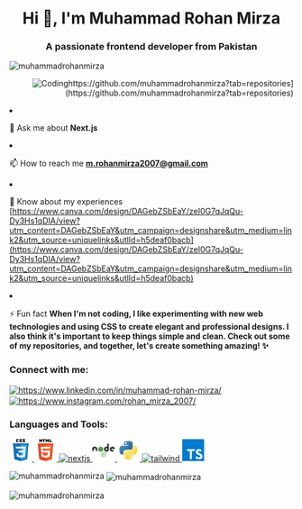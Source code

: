 <h1 align="center">Hi 👋, I'm Muhammad Rohan Mirza</h1>
<h3 align="center">A passionate frontend developer from Pakistan</h3>

<p align="left"> <img src="https://komarev.com/ghpvc/?username=muhammadrohanmirza&label=Profile%20views&color=0e75b6&style=flat" alt="muhammadrohanmirza" /> </p>
<p align="right"><img  alt="Coding" width="400" src="https://cdn.dribbble.com/users/116207.../></p>
- 🔭 I’m currently working on **TypeScript Frontend**

- 🌱 I’m currently learning **Python Backend**

- 👨‍💻 All of my projects are available at [https://github.com/muhammadrohanmirza?tab=repositories](https://github.com/muhammadrohanmirza?tab=repositories)

- 💬 Ask me about **Next.js**

- 📫 How to reach me **m.rohanmirza2007@gmail.com**

- 📄 Know about my experiences [https://www.canva.com/design/DAGebZSbEaY/zeI0G7qJqQu-Dy3Hs1qDIA/view?utm_content=DAGebZSbEaY&utm_campaign=designshare&utm_medium=link2&utm_source=uniquelinks&utlId=h5deaf0bacb](https://www.canva.com/design/DAGebZSbEaY/zeI0G7qJqQu-Dy3Hs1qDIA/view?utm_content=DAGebZSbEaY&utm_campaign=designshare&utm_medium=link2&utm_source=uniquelinks&utlId=h5deaf0bacb)

- ⚡ Fun fact **When I'm not coding, I like experimenting with new web technologies and using CSS to create elegant and professional designs. I also think it's important to keep things simple and clean. Check out some of my repositories, and together, let's create something amazing! ✨**

<h3 align="left">Connect with me:</h3>
<p align="left">
<a href="https://linkedin.com/in/https://www.linkedin.com/in/muhammad-rohan-mirza/" target="blank"><img align="center" src="https://raw.githubusercontent.com/rahuldkjain/github-profile-readme-generator/master/src/images/icons/Social/linked-in-alt.svg" alt="https://www.linkedin.com/in/muhammad-rohan-mirza/" height="30" width="40" /></a>
<a href="https://instagram.com/https://www.instagram.com/rohan_mirza_2007/" target="blank"><img align="center" src="https://raw.githubusercontent.com/rahuldkjain/github-profile-readme-generator/master/src/images/icons/Social/instagram.svg" alt="https://www.instagram.com/rohan_mirza_2007/" height="30" width="40" /></a>
</p>

<h3 align="left">Languages and Tools:</h3>
<p align="left"> <a href="https://www.w3schools.com/css/" target="_blank" rel="noreferrer"> <img src="https://raw.githubusercontent.com/devicons/devicon/master/icons/css3/css3-original-wordmark.svg" alt="css3" width="40" height="40"/> </a> <a href="https://www.w3.org/html/" target="_blank" rel="noreferrer"> <img src="https://raw.githubusercontent.com/devicons/devicon/master/icons/html5/html5-original-wordmark.svg" alt="html5" width="40" height="40"/> </a> <a href="https://nextjs.org/" target="_blank" rel="noreferrer"> <img src="https://cdn.worldvectorlogo.com/logos/nextjs-2.svg" alt="nextjs" width="40" height="40"/> </a> <a href="https://nodejs.org" target="_blank" rel="noreferrer"> <img src="https://raw.githubusercontent.com/devicons/devicon/master/icons/nodejs/nodejs-original-wordmark.svg" alt="nodejs" width="40" height="40"/> </a> <a href="https://www.python.org" target="_blank" rel="noreferrer"> <img src="https://raw.githubusercontent.com/devicons/devicon/master/icons/python/python-original.svg" alt="python" width="40" height="40"/> </a> <a href="https://tailwindcss.com/" target="_blank" rel="noreferrer"> <img src="https://www.vectorlogo.zone/logos/tailwindcss/tailwindcss-icon.svg" alt="tailwind" width="40" height="40"/> </a> <a href="https://www.typescriptlang.org/" target="_blank" rel="noreferrer"> <img src="https://raw.githubusercontent.com/devicons/devicon/master/icons/typescript/typescript-original.svg" alt="typescript" width="40" height="40"/> </a> </p>

<p><img align="left" src="https://github-readme-stats.vercel.app/api/top-langs?username=muhammadrohanmirza&show_icons=true&locale=en&layout=compact" alt="muhammadrohanmirza" /></p>

<p>&nbsp;<img align="center" src="https://github-readme-stats.vercel.app/api?username=muhammadrohanmirza&show_icons=true&locale=en" alt="muhammadrohanmirza" /></p>

<p><img align="center" src="https://github-readme-streak-stats.herokuapp.com/?user=muhammadrohanmirza&" alt="muhammadrohanmirza" /></p>

